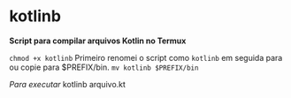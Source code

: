 # kotlinb
**Script para compilar arquivos Kotlin no Termux**

`chmod +x kotlinb`
Primeiro renomei o script como `kotlinb` em seguida para ou copie para $PREFIX/bin.
`mv kotlinb $PREFIX/bin`

*Para executar*
kotlinb arquivo.kt
